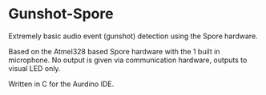 # Gunshot-Spore
Extremely basic audio event (gunshot) detection using the Spore hardware.

Based on the Atmel328 based Spore hardware with the 1 built in microphone. No output is given via communication hardware, outputs to visual LED only.

Written in C for the Aurdino IDE.
